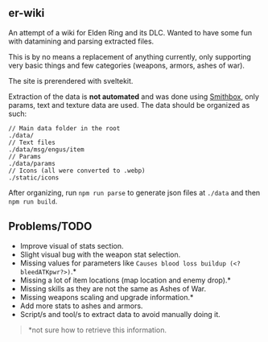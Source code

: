 ## er-wiki

An attempt of a wiki for Elden Ring and its DLC. Wanted to have some fun with datamining and parsing extracted files.

This is by no means a replacement of anything currently, only supporting very basic things and few categories (weapons, armors, ashes of war).

The site is prerendered with sveltekit.

Extraction of the data is **not automated** and was done using [Smithbox](https://github.com/vawser/Smithbox), only params, text and texture data are used. The data should be organized as such:

```
// Main data folder in the root
./data/
// Text files
./data/msg/engus/item
// Params
./data/params
// Icons (all were converted to .webp)
./static/icons
```

After organizing, run `npm run parse` to generate json files at `./data` and then `npm run build`.

## Problems/TODO

- Improve visual of stats section.
- Slight visual bug with the weapon stat selection.
- Missing values for parameters like `Causes blood loss buildup (<?bleedATKpwr?>)`.\*
- Missing a lot of item locations (map location and enemy drop).\*
- Missing skills as they are not the same as Ashes of War.
- Missing weapons scaling and upgrade information.\*
- Add more stats to ashes and armors.
- Script/s and tool/s to extract data to avoid manually doing it.

> \*not sure how to retrieve this information.
